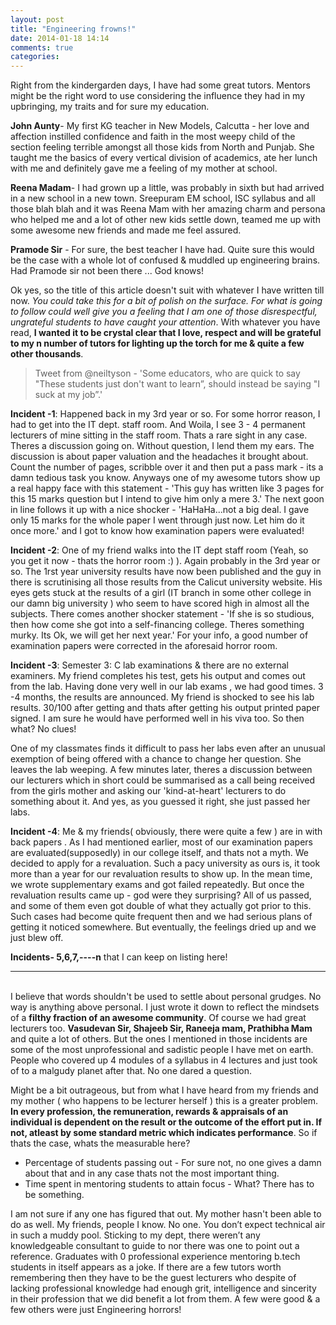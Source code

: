 ```yaml
---
layout: post
title: "Engineering frowns!"
date: 2014-01-18 14:14
comments: true
categories: 
---
```


Right from the kindergarden days, I have had some great tutors. Mentors might be the right word to use considering the influence they had in my upbringing, my traits and for sure my education.

<strong>John Aunty</strong>- My first KG teacher in New Models, Calcutta - her love and affection instilled confidence and faith in the most weepy child of the section feeling terrible amongst all those kids from North and Punjab. She taught me the basics of every vertical division of academics, ate her lunch with me and definitely gave me a feeling of my mother at school.

<strong>Reena Madam</strong>- I had grown up a little, was probably in sixth but had arrived in a new school in a new town. Sreepuram EM school, ISC syllabus and all those blah blah and it was Reena Mam with her amazing charm and persona who helped me and a lot of other new kids settle down, teamed me up with some awesome new friends and made me feel assured.

<strong>Pramode Sir</strong> - For sure, the best teacher I have had. Quite sure this would be the case with a whole lot of confused & muddled up engineering brains. Had Pramode sir not been there ... God knows!

Ok yes, so the title of this article doesn't suit with whatever I have written till now. <i>You could take this for a bit of polish on the surface. For what is going to follow could well give you a feeling that I am one of those disrespectful, ungrateful students to have caught your attention</i>. With whatever you have read, <strong>I wanted it to be crystal clear that I love, respect and will be grateful to my n number of tutors for lighting up the torch for me & quite a few other thousands</strong>.

> Tweet from @neiltyson - 'Some educators, who are quick to say "These students just don't want to learn”, should instead be saying "I suck at my job”.'

<strong>Incident -1</strong>: Happened back in my 3rd year or so. For some horror reason, I had to get into the IT dept. staff room. And Woila, I see 3 - 4 permanent lecturers of mine sitting in the staff room. Thats a rare sight in any case. Theres a discussion going on. Without question, I lend them my ears. The discussion is about paper valuation and the headaches it brought about. Count the number of pages, scribble over it and then put a pass mark - its a damn tedious task you know. Anyways one of my awesome tutors show up a real happy face with this statement - 'This guy has written like 3 pages for this 15 marks question but I intend to give him only a mere 3.' The next goon in line follows it up with a nice shocker - 'HaHaHa...not a big deal. I gave only 15 marks for the whole paper I went through just now. Let him do it once more.' and I got to know how examination papers were evaluated!

<strong>Incident -2</strong>: One of my friend walks into the IT dept staff room (Yeah, so you get it now - thats the horror room :) ). Again probably in the 3rd year or so. The 1rst year university results have now been published and the guy in there is scrutinising all those results from the Calicut university website. His eyes gets stuck at the results of a girl (IT branch in some other college in our damn big university ) who seem to have scored high in almost all the subjects. There comes another shocker statement - 'If she is so studious, then how come she got into a self-financing college. Theres something murky. Its Ok, we will get her next year.' For your info, a good number of examination papers were corrected in the aforesaid horror room.

<strong>Incident -3</strong>: Semester 3: C lab examinations & there are no external examiners. My friend completes his test, gets his output and comes out from the lab. Having done very well in our lab exams , we had good times.
3 -4 months, the results are announced. My friend is shocked to see his lab results. 30/100 after getting and thats after getting his output printed paper signed. I am sure he would have performed well in his viva too. So then what? No clues!

One of my classmates finds it difficult to pass her labs even after an unusual exemption of being offered with a chance to change her question. She leaves the lab weeping. A few minutes later, theres a discussion between our lecturers which in short could be summarised as a call being received from the girls mother and asking our 'kind-at-heart' lecturers to do something about it. And yes, as you guessed it right, she just passed her labs.

<strong>Incident -4</strong>: Me & my friends( obviously, there were quite a few ) are in with back papers . As I had mentioned earlier, most of our examination papers are evaluated(supposedly) in our college itself, and thats not a myth. We decided to apply for a revaluation. Such a pacy university as ours is, it took more than a year for our revaluation results to show up. In the mean time, we wrote supplementary exams and got failed repeatedly. But once the revaluation results came up - god were they surprising? All of us passed, and some of them even got double of what they actually got prior to this. Such cases had become quite frequent then and we had serious plans of getting it noticed somewhere. But eventually, the feelings dried up and we just blew off.

<strong>Incidents- 5,6,7,----n</strong> that I can keep on listing here!

<hr>

<br>
I believe that words shouldn't be used to settle about personal grudges. No way is anything above personal. I just wrote it down to reflect the mindsets of a <strong>filthy fraction of an awesome community</strong>. Of course we had great lecturers too. <strong>Vasudevan Sir, Shajeeb Sir, Raneeja mam, Prathibha Mam</strong> and quite a lot of others. But the ones I mentioned in those incidents are some of the most unprofessional and sadistic people I have met on earth. People who covered up 4 modules of a syllabus in 4 lectures and just took of to a malgudy planet after that. No one dared a question.

Might be a bit outrageous, but from what I have heard from my friends and my mother ( who happens to be lecturer herself ) this is a greater problem. <strong>In every profession, the remuneration, rewards & appraisals of an individual is dependent on the result or the outcome of the effort put in. If not, atleast by some standard metric which indicates performance</strong>. So if thats the case, whats the measurable here?

  * Percentage of students passing out - For sure not, no one gives a damn about that and in any case thats not the most important thing.
  * Time spent in mentoring students to attain focus - What? There has to be something.

I am not sure if any one has figured that out. My mother hasn't been able to do as well. My friends, people I know. No one. You don’t expect technical air in such a muddy pool. Sticking to my dept, there weren’t any knowledgeable consultant to guide to nor there was one to point out a reference. Graduates with 0 professional experience mentoring b.tech students in itself appears as a joke. If there are a few tutors worth remembering then they have to be the guest lecturers who despite of lacking professional knowledge had enough grit, intelligence and sincerity in their profession that we did benefit a lot from them. A few were good & a few others were just Engineering horrors!

